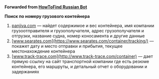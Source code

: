 **Forwarded from [HowToFind Russian Bot](https://t.me/HowToFindRU_Robot)**

**Поиск по номеру грузового контейнера**

1. [panjiva.com](http://panjiva.com/search) — найдет содержимое и вес контейнера, имя компании грузоотправителя и грузополучателя, адрес грузополучателя и отгрузки, название судна, номер коносамента и другие данные
2. [www.searates.com](https://www.searates.com/container/tracking/) — покажет дату и место отправки и прибытия, текущее местонахождение контейнера
3. [www.track-trace.com](http://www.track-trace.com/container) — дает прямую ссылку на сайт транспортной компании где есть резюме контейнера, его маршруты, и детальный отчет о оборудовании и задержаниях